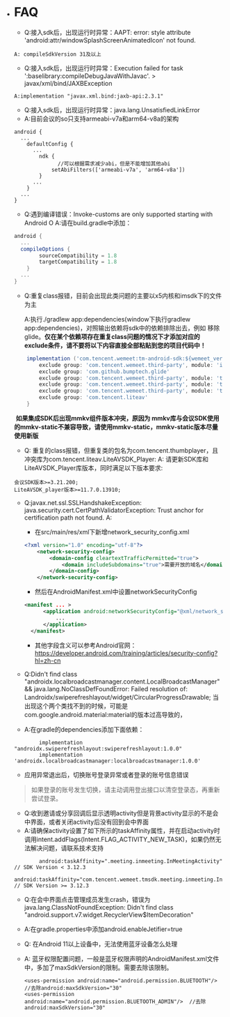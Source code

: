 - # FAQ

  - Q:接入sdk后，出现运行时异常：AAPT: error: style attribute 'android:attr/windowSplashScreenAnimatedIcon' not found.

  ```
  A: compileSdkVersion 31及以上
  ```

  - Q:接入sdk后，出现运行时异常：Execution failed for task ':baselibrary:compileDebugJavaWithJavac'. > javax/xml/bind/JAXBException

  ```
  A:implementation "javax.xml.bind:jaxb-api:2.3.1"
  ```

  - Q:接入sdk后，出现运行时异常：java.lang.UnsatisfiedLinkError
  - A:目前会议的so只支持armeabi-v7a和arm64-v8a的架构

  ```
  android {
  	...
      defaultConfig {
  		...
          ndk {
            	//可以根据需求减少abi，但是不能增加其他abi
              setAbiFilters(['armeabi-v7a', 'arm64-v8a'])
          }
  		...
      }
  	...
  }
  ```

  - Q:遇到编译错误：Invoke-customs are only supported starting with Android O
    A:请在build.gradle中添加：

  ```groovy
  android {
  	...
  	compileOptions {
          sourceCompatibility = 1.8
          targetCompatibility = 1.8
      }
  	...
  }
  ```

  - Q:重复class报错，目前会出现此类问题的主要以x5内核和imsdk下的文件为主

    A:执行./gradlew app:dependencies(window下执行gradlew app:dependencies)，对照输出依赖将sdk中的依赖排除出去，例如
      移除glide。**仅在某个依赖项存在重复class问题的情况下才添加对应的exclude条件，请不要将以下内容直接全部粘贴到您的项目代码中！**

  ```groovy
      implementation ('com.tencent.wemeet:tm-android-sdk:${wemeet_version}') { //注意：这里的${wemeet_version}需要替换为具体的sdk版本号
          exclude group: 'com.tencent.wemeet.third-party', module: 'imsdk'
          exclude group: 'com.github.bumptech.glide'
          exclude group: 'com.tencent.wemeet.third-party', module: 'tbs-sdk-overseas' //注意： (版本 >= 3.21.100)用这个
          exclude group: 'com.tencent.wemeet.third-party', module: 'tbssdk' //注意： (版本 >= 3.12.100)用这个
          exclude group: 'com.tencent.wemeet.third-party', module: 'tbssdk-dynamic' //注意：（版本 < 3.12.100）用这个
          exclude group: 'com.tencent.liteav'
      }
  ```

  ​	**如果集成SDK后出现mmkv组件版本冲突，原因为 mmkv库与会议SDK使用的mmkv-static不兼容导致，请使用mmkv-static，mmkv-static版本尽量使用新版**
  
  - Q: 重复的class报错，但重复类的包名为com.tencent.thumbplayer，且冲突库为com.tencent.liteav.LiteAVSDK_Player:
    A: 请更新SDK库和LiteAVSDK_Player库版本，同时满足以下版本要求:
  
  ```
  会议SDK版本>=3.21.200;
  LiteAVSDK_player版本>=11.7.0.13910;
  ```
  
  - Q:javax.net.ssl.SSLHandshakeException: java.security.cert.CertPathValidatorException: Trust anchor for certification path not found.
    A:
  
    -  在src/main/res/xml下新增network_security_config.xml
  
    ```xml
    <?xml version="1.0" encoding="utf-8"?>
    	<network-security-config>
    		<domain-config cleartextTrafficPermitted="true">
    			<domain includeSubdomains="true">需要开放的域名</domain>
    		</domain-config>
    	</network-security-config>
    
    ```
  
    - 然后在AndroidManifest.xml中设置networkSecurityConfig
  
    ```xml
    <manifest ... >
          <application android:networkSecurityConfig="@xml/network_security_config">
              ...
          </application>
      </manifest>
    ```
  
    - 其他字段含义可以参考Android官网：https://developer.android.com/training/articles/security-config?hl=zh-cn
  
  - Q:Didn't find class "androidx.localbroadcastmanager.content.LocalBroadcastManager"  && java.lang.NoClassDefFoundError: Failed resolution of: Landroidx/swiperefreshlayout/widget/CircularProgressDrawable; 当出现这个两个类找不到的时候，可能是com.google.android.material:material的版本过高导致的，
  
  - A:在gradle的dependencies添加下面依赖：
  
  ```
          implementation "androidx.swiperefreshlayout:swiperefreshlayout:1.0.0"
          implementation 'androidx.localbroadcastmanager:localbroadcastmanager:1.0.0'
  ```
  
  - 应用异常退出后，切换账号登录异常或者登录的账号信息错误
  
  > 如果登录的账号发生切换，请主动调用登出接口以清空登录态，再重新尝试登录。
  
  - Q:收到邀请或分享回调后显示透明activity但是背景activity显示的不是会中界面，或者关闭activity后没有回到会中界面
  - A:请确保activity设置了如下所示的taskAffinity属性，并在启动activity时调用intent.addFlags(Intent.FLAG_ACTIVITY_NEW_TASK)，如果仍然无法解决问题，请联系技术支持
  ```
          android:taskAffinity=".meeting.inmeeting.InMeetingActivity" // SDK Version < 3.12.3
          android:taskAffinity="com.tencent.wemeet.tmsdk.meeting.inmeeting.InMeetingActivity" // SDK Version >= 3.12.3
  ```
  
  - Q:在会中界面点击管理成员发生crash，错误为java.lang.ClassNotFoundException: Didn't find class "android.support.v7.widget.RecyclerView$ItemDecoration"
  
  - A:在gradle.properties中添加android.enableJetifier=true
  
    
  
  - Q: 在Android 11以上设备中，无法使用蓝牙设备怎么处理
  
  - A: 蓝牙权限配置问题，一般是蓝牙权限声明的AndroidManifest.xml文件中，多加了maxSdkVersion的限制。需要去除该限制。
  
    ```
    <uses-permission android:name="android.permission.BLUETOOTH"/>  //去除android:maxSdkVersion="30"
    <uses-permission android:name="android.permission.BLUETOOTH_ADMIN"/>  //去除android:maxSdkVersion="30"
    ```
  
    
